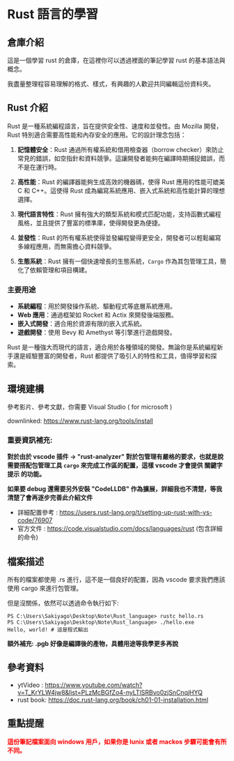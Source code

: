 # Rust 語言的學習

## 倉庫介紹
這是一個學習 rust 的倉庫，在這裡你可以透過裡面的筆記學習 rust 的基本語法與概念。

我盡量整理程容易理解的格式、樣式，有興趣的人歡迎共同編輯這份資料夾。

## Rust 介紹

Rust 是一種系統編程語言，旨在提供安全性、速度和並發性。由 Mozilla 開發，Rust 特別適合需要高性能和內存安全的應用。它的設計理念包括：

1. **記憶體安全**：Rust 通過所有權系統和借用檢查器（borrow checker）來防止常見的錯誤，如空指針和資料競爭。這讓開發者能夠在編譯時期捕捉錯誤，而不是在運行時。

2. **高性能**：Rust 的編譯器能夠生成高效的機器碼，使得 Rust 應用的性能可媲美 C 和 C++。這使得 Rust 成為編寫系統應用、嵌入式系統和高性能計算的理想選擇。

3. **現代語言特性**：Rust 擁有強大的類型系統和模式匹配功能，支持函數式編程風格，並且提供了豐富的標準庫，使得開發更為便捷。

4. **並發性**：Rust 的所有權系統使得並發編程變得更安全，開發者可以輕鬆編寫多線程應用，而無需擔心資料競爭。

5. **生態系統**：Rust 擁有一個快速增長的生態系統，`Cargo` 作為其包管理工具，簡化了依賴管理和項目構建。

### 主要用途

- **系統編程**：用於開發操作系統、驅動程式等底層系統應用。
- **Web 應用**：通過框架如 Rocket 和 Actix 來開發後端服務。
- **嵌入式開發**：適合用於資源有限的嵌入式系統。
- **遊戲開發**：使用 Bevy 和 Amethyst 等引擎進行遊戲開發。

Rust 是一種強大而現代的語言，適合用於各種領域的開發。無論你是系統編程新手還是經驗豐富的開發者，Rust 都提供了吸引人的特性和工具，值得學習和探索。

## 環境建構

參考影片、參考文獻，你需要 Visual Studio ( for microsoft )

downlinked: https://www.rust-lang.org/tools/install

### **重要資訊補充:**
**對於由於 vscode 插件 -> "rust-analyzer" 對於包管理有嚴格的要求，也就是說需要搭配包管理工具 `cargo` 來完成工作區的配置，這樣 vscode 才會提供 關鍵字提示 的功能。**

**如果要 debug 還需要另外安裝 "CodeLLDB" 作為擴展，詳細我也不清楚，等我清楚了會再逐步完善此介紹文件**

- 詳細配置參考 : https://users.rust-lang.org/t/setting-up-rust-with-vs-code/76907
- 官方文件 : https://code.visualstudio.com/docs/languages/rust (包含詳細的命令)

## 檔案描述

所有的檔案都使用 .rs 進行，這不是一個良好的配置，因為 vscode 要求我們應該使用 cargo 來進行包管理。

但是沒關係，依然可以透過命令執行如下:

```shell
PS C:\Users\Sakiyago\Desktop\Note\Rust_language> rustc hello.rs 
PS C:\Users\Sakiyago\Desktop\Note\Rust_language> ./hello.exe
Hello, world! # 這是程式輸出
```

**額外補充: .pgb 好像是編譯後的產物，具體用途等我學更多再說**

## 參考資料

- ytVideo : https://www.youtube.com/watch?v=T_KrYLW4jw8&list=PLzMcBGfZo4-nyLTlSRBvo0zjSnCnqjHYQ
- rust book: https://doc.rust-lang.org/book/ch01-01-installation.html

## 重點提醒

**<font color="red">這份筆記檔案面向 windows 用戶，如果你是 lunix 或者 mackos 步驟可能會有所不同。</font>**